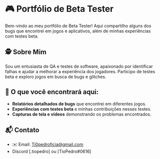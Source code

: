 # 🎮 Portfólio de Beta Tester

Bem-vindo ao meu portfólio de Beta Tester! Aqui compartilho alguns dos bugs que encontrei em jogos e aplicativos, além de minhas experiências com testes beta.

## 🕵️ Sobre Mim
Sou um entusiasta de QA e testes de software, apaixonado por identificar falhas e ajudar a melhorar a experiência dos jogadores. Participo de testes beta e exploro jogos em busca de bugs e glitches.

## 📂 O que você encontrará aqui:
- **Relatórios detalhados de bugs** que encontrei em diferentes jogos.
- **Experiências com testes beta** e minhas contribuições nesses testes.
- **Capturas de tela e vídeos** demonstrando os problemas encontrados.

## 📬 Contato
- ✉️ Email: [Ti0pedroficia@gmail.com](mailto:Ti0pedroficial@gmail.com)
- Discord [.tiopedro] ou [TioPedro#0616] 
